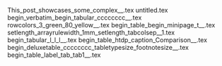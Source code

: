 This_post_showcases_some_complex__.tex
untitled.tex
begin_verbatim_begin_tabular_cccccccc__.tex
rowcolors_3_green_80_yellow__.tex
begin_table_begin_minipage_t__.tex
setlength_arrayrulewidth_1mm_setlength_tabcolsep__1.tex
begin_tabular_l_l_l__.tex
begin_table_htdp_caption_Comparison__.tex
begin_deluxetable_cccccccc_tabletypesize_footnotesize__.tex
begin_table_label_tab_tab1__.tex